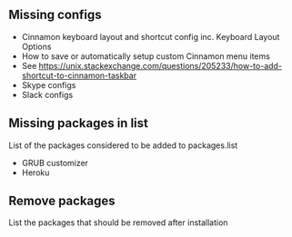 Missing configs
---------
-   Cinnamon keyboard layout and shortcut config inc. Keyboard Layout Options
-   How to save or automatically setup custom Cinnamon menu items
  -   See <https://unix.stackexchange.com/questions/205233/how-to-add-shortcut-to-cinnamon-taskbar>
-   Skype configs
-   Slack configs

Missing packages in list
------------------------
List of the packages considered to be added to packages.list
-  GRUB customizer
-  Heroku

Remove packages
---------------
List the packages that should be removed after installation
